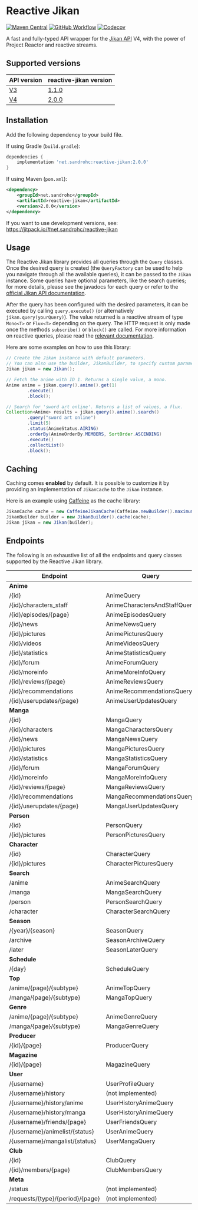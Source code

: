 # Reactive Jikan

[![Maven Central](https://img.shields.io/maven-central/v/net.sandrohc/reactive-jikan?label=version&style=flat-square)](https://mvnrepository.com/artifact/net.sandrohc/reactive-jikan)
[![GitHub Workflow](https://img.shields.io/github/workflow/status/SandroHc/reactive-jikan/Build?style=flat-square)](https://github.com/SandroHc/reactive-jikan/actions?query=workflow:Build)
[![Codecov](https://img.shields.io/codecov/c/github/SandroHc/reactive-jikan?style=flat-square)](https://codecov.io/gh/SandroHc/reactive-jikan)

A fast and fully-typed API wrapper for the [Jikan API](https://jikan.moe) V4, with the power of Project Reactor and reactive streams. 

## Supported versions

| API version | reactive-jikan version |
| ----------- |----------------------- |
| [V3](https://jikan.docs.apiary.io/) | [1.1.0](https://search.maven.org/artifact/net.sandrohc/reactive-jikan/1.1.0/jar) |
| [V4](https://docs.api.jikan.moe/)   | [2.0.0](https://search.maven.org/artifact/net.sandrohc/reactive-jikan/2.0.0/jar) |


## Installation

Add the following dependency to your build file.

If using Gradle (`build.gradle`):
```groovy
dependencies {
    implementation 'net.sandrohc:reactive-jikan:2.0.0'
}
```

If using Maven (`pom.xml`):
```xml
<dependency>
    <groupId>net.sandrohc</groupId>
    <artifactId>reactive-jikan</artifactId>
    <version>2.0.0</version>
</dependency>
```

If you want to use development versions, see: https://jitpack.io/#net.sandrohc/reactive-jikan

## Usage

The Reactive Jikan library provides all queries through the `Query` classes. Once the desired query is created (the `QueryFactory` can be used to help you navigate through all the available queries), it can be passed to the `Jikan` instance. Some queries have optional parameters, like the search queries; for more details, please see the javadocs for each query or refer to the [official Jikan API documentation](https://jikan.docs.apiary.io).

After the query has been configured with the desired parameters, it can be executed by calling `query.execute()` (or alternatively `jikan.query(yourQuery)`). The value returned is a reactive stream of type `Mono<T>` or `Flux<T>` depending on the query. The HTTP request is only made once the methods `subscribe()` or `block()` are called. For more information on reactive queries, please read the [relevant documentation](https://projectreactor.io/docs/core/release/reference/).

Here are some examples on how to use this library:
```java
// Create the Jikan instance with default parameters.
// You can also use the builder, JikanBuilder, to specify custom parameters.
Jikan jikan = new Jikan(); 

// Fetch the anime with ID 1. Returns a single value, a mono.
Anime anime = jikan.query().anime().get(1)
        .execute()
        .block();

// Search for 'sword art online'. Returns a list of values, a flux.
Collection<Anime> results = jikan.query().anime().search()
		.query("sword art online")
		.limit(5)
		.status(AnimeStatus.AIRING)
		.orderBy(AnimeOrderBy.MEMBERS, SortOrder.ASCENDING)
		.execute()
		.collectList()
		.block();
```

## Caching

Caching comes **enabled** by default. It is possible to customize it by providing an implementation of `JikanCache` to the `Jikan` instance.

Here is an example using [Caffeine](https://github.com/ben-manes/caffeine) as the cache library:

```java
JikanCache cache = new CaffeineJikanCache(Caffeine.newBuilder().maximumSize(1_000_000));
JikanBuilder builder = new JikanBuilder().cache(cache);
Jikan jikan = new Jikan(builder);
```

## Endpoints

The following is an exhaustive list of all the endpoints and query classes supported by the Reactive Jikan library.

| Endpoint                         	| Query                        	| Result      	            |
|----------------------------------	|------------------------------	|-------------------------- |
| **Anime** | | |
| /{id}                            	| AnimeQuery                    | Anime      	            |
| /{id}/characters_staff           	| AnimeCharactersAndStaffQuery	| AnimeCharactersAndStaff   |
| /{id}/episodes/{page}            	| AnimeEpisodesQuery            | AnimeEpisodes             |
| /{id}/news                       	| AnimeNewsQuery                | AnimeNews            	    |
| /{id}/pictures                   	| AnimePicturesQuery            | (list) AnimePicture       |
| /{id}/videos                     	| AnimeVideosQuery              | AnimeVideos            	|
| /{id}/statistics                  | AnimeStatisticsQuery          | Stats            	        |
| /{id}/forum                      	| AnimeForumQuery               | (list) ForumTopic         |
| /{id}/moreinfo                   	| AnimeMoreInfoQuery            | MoreInfo            	    |
| /{id}/reviews/{page}             	| AnimeReviewsQuery             | (list) Review            	|
| /{id}/recommendations            	| AnimeRecommendationsQuery     | (list) Recommendation     |
| /{id}/userupdates/{page}         	| AnimeUserUpdatesQuery         | (list) UserUpdate         |
| **Manga** | | |
| /{id}                            	| MangaQuery                    | Manga                     |
| /{id}/characters                 	| MangaCharactersQuery          | (list) RoleSubEntity      |
| /{id}/news                       	| MangaNewsQuery                | (list) NewsArticle        |
| /{id}/pictures                   	| MangaPicturesQuery            | (list) Pictures           |
| /{id}/statistics                  | MangaStatisticsQuery          | Stats            	        |
| /{id}/forum                      	| MangaForumQuery               | (list) ForumTopic         |
| /{id}/moreinfo                   	| MangaMoreInfoQuery            | MoreInfo            	    |
| /{id}/reviews/{page}             	| MangaReviewsQuery             | (list) Review             |
| /{id}/recommendations            	| MangaRecommendationsQuery     | Recommendations           |
| /{id}/userupdates/{page}         	| MangaUserUpdatesQuery         | (list) UserUpdate         |
| **Person** | | |
| /{id}                            	| PersonQuery                   | Person            	    |
| /{id}/pictures                   	| PersonPicturesQuery           | (list) Picture            |
| **Character** | | |
| /{id}                            	| CharacterQuery                | Character                 |
| /{id}/pictures                   	| CharacterPicturesQuery        | (list) Picture            |
| **Search** | | |
| /anime                            | AnimeSearchQuery              | (list) AnimeSearchSub     |
| /manga                            | MangaSearchQuery              | (list) MangaSearchSub     |
| /person                           | PersonSearchQuery             | (list) PersonSearchSub    |
| /character                        | CharacterSearchQuery          | (list) CharacterSearchSub |
| **Season** | | |
| /{year}/{season}          	    | SeasonQuery                   | (list) SeasonAnime        |
| /archive                  	    | SeasonArchiveQuery            | (list) SeasonArchiveYear  |
| /later                    	    | SeasonLaterQuery              | (list) SeasonAnime        |
| **Schedule** | | |
| /{day}                  	        | ScheduleQuery                 | Schedule            	    |
| **Top** | | |
| /anime/{page}/{subtype}   	    | AnimeTopQuery                 | (list) AnimeTopSub        |
| /manga/{page}/{subtype}   	    | MangaTopQuery                 | (list) MangaTopSub        |
| **Genre** | | |
| /anime/{page}/{subtype}   	    | AnimeGenreQuery               | (list) AnimeGenreSub      |
| /manga/{page}/{subtype}   	    | MangaGenreQuery               | (list) MangaGenreSub      |
| **Producer** | | |
| /{id}/{page}   	                | ProducerQuery                 | Producer                  |
| **Magazine** | | |
| /{id}/{page}   	                | MagazineQuery                 | Magazine                  |
| **User** | | |
| /{username}   	                | UserProfileQuery | UserProfile |
| /{username}/history   	        | (not implemented) |  |
| /{username}/history/anime   	    | UserHistoryAnimeQuery | (list) UserHistory |
| /{username}/history/manga   	    | UserHistoryAnimeQuery | (list) UserHistory |
| /{username}/friends/{page}   	    | UserFriendsQuery | (list) UserFriend |
| /{username}/animelist/{status}   	| UserAnimeQuery | (list) UserAnime |
| /{username}/mangalist/{status}   	| UserMangaQuery | (list) UserManga |
| **Club** | | |
| /{id}   	                        | ClubQuery | Club  |
| /{id}/members/{page}   	        | ClubMembersQuery | (list) ClubMember  |
| **Meta** | | |
| /status   	                    | (not implemented) |  |
| /requests/{type}/{period}/{page}  | (not implemented) |  |
